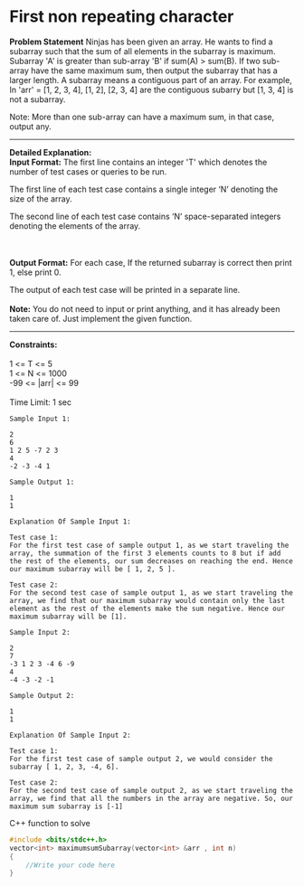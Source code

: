 # First non repeating character 

**Problem Statement**
Ninjas has been given an array. He wants to find a subarray such that the sum of all elements in the subarray is maximum.
Subarray 'A' is greater than sub-array 'B' if sum(A) > sum(B). If two sub-array have the same maximum sum, then output the subarray that has a larger length.
A subarray means a contiguous part of an array. For example, In 'arr' = [1, 2, 3, 4], [1, 2], [2, 3, 4] are the contiguous subarry but [1, 3, 4] is not a subarray.

Note:
More than one sub-array can have a maximum sum, in that case, output any.

---

**Detailed Explanation:**
<br>
**Input Format:**
The first line contains an integer 'T' which denotes the number of test cases or queries to be run.

The first line of each test case contains a single integer ‘N’ denoting the size of the array.

The second line of each test case contains ‘N’ space-separated integers denoting the elements of the array.

<br><br>
**Output Format:**
For each case, If the returned subarray is correct then print 1, else print 0.

The output of each test case will be printed in a separate line.
<br><br>
**Note:**
You do not need to input or print anything, and it has already been taken care of. Just implement the given function.

---

**Constraints:**
<br><br>
1 <= T <= 5 <br>
1 <= N <= 1000 <br>
-99 <= |arr| <= 99 <br>
<br>
Time Limit: 1 sec <br>
```
Sample Input 1:

2
6
1 2 5 -7 2 3
4
-2 -3 -4 1

Sample Output 1:

1
1    

Explanation Of Sample Input 1:

Test case 1:
For the first test case of sample output 1, as we start traveling the array, the summation of the first 3 elements counts to 8 but if add the rest of the elements, our sum decreases on reaching the end. Hence our maximum subarray will be [ 1, 2, 5 ]. 

Test case 2:   
For the second test case of sample output 1, as we start traveling the array, we find that our maximum subarray would contain only the last element as the rest of the elements make the sum negative. Hence our maximum subarray will be [1].

Sample Input 2:

2
7
-3 1 2 3 -4 6 -9
4
-4 -3 -2 -1

Sample Output 2:

1 
1

Explanation Of Sample Input 2:

Test case 1:
For the first test case of sample output 2, we would consider the subarray [ 1, 2, 3, -4, 6].

Test case 2:   
For the second test case of sample output 2, as we start traveling the array, we find that all the numbers in the array are negative. So, our maximum sum subarray is [-1]
```

C++ function to solve
```c++
#include <bits/stdc++.h> 
vector<int> maximumsumSubarray(vector<int> &arr , int n)
{
    //Write your code here
}
```



